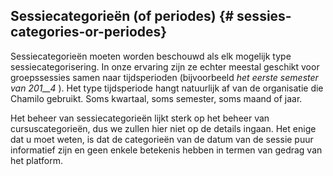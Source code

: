 ## Sessiecategorieën (of periodes) {# sessies-categories-or-periodes}

Sessiecategorieën moeten worden beschouwd als elk mogelijk type sessiecategorisering. In onze ervaring zijn ze echter meestal geschikt voor groepssessies samen naar tijdsperioden (bijvoorbeeld *het eerste semester van 201__4* ). Het type tijdsperiode hangt natuurlijk af van de organisatie die Chamilo gebruikt. Soms kwartaal, soms semester, soms maand of jaar.

Het beheer van sessiecategorieën lijkt sterk op het beheer van cursuscategorieën, dus we zullen hier niet op de details ingaan. Het enige dat u moet weten, is dat de categorieën van de datum van de sessie puur informatief zijn en geen enkele betekenis hebben in termen van gedrag van het platform.

